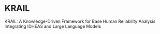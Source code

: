 # KRAIL
KRAIL: A Knowledge-Driven Framework for Base Human Reliability Analysis Integrating IDHEAS and Large Language Models
